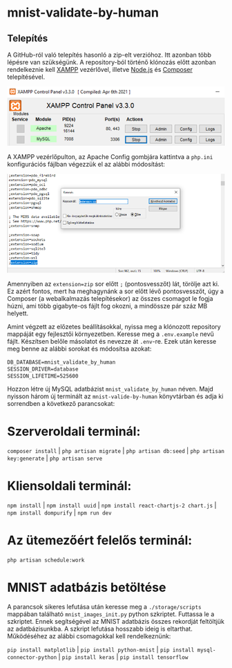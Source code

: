 # mnist-validate-by-human

## Telepítés

A GitHub-ról való telepítés hasonló a zip-elt verzióhoz. Itt azonban több lépésre van szükségünk. A repository-ból történő klónozás előtt azonban rendelkeznie kell [XAMPP](https://www.apachefriends.org/download.html) vezérlővel, illetve [Node.js](https://nodejs.org/en/download) és [Composer](https://getcomposer.org/download/) telepítésével.


![XAMPP](/szakdolgozat-F6L4X9/imgs/xampp.png)

A XAMPP vezérlőpulton, az Apache Config gombjára kattintva a `php.ini` konfigurációs fájlban végezzük el az alábbi módosítást:

![A php.ini konfigurációs fájl 'extension=zip' sor keresése](/szakdolgozat-F6L4X9/imgs/extension_zip.png)

Amennyiben az `extension=zip` sor előtt `;` (pontosvesszőt) lát, törölje azt ki. Ez azért fontos, mert ha meghagynánk a sor előtt lévő pontosvesszőt, úgy a Composer (a webalkalmazás telepítésekor) az összes csomagot le fogja húzni, ami több gigabyte-os fájlt fog okozni, a mindössze pár száz MB helyett.

Amint végzett az előzetes beállításokkal, nyissa meg a klónozott repository mappáját egy fejlesztői környezetben. Keresse meg a `.env.example` nevű fájlt. Készítsen belőle másolatot és nevezze át `.env`-re. Ezek után keresse meg benne az alábbi sorokat és módosítsa azokat:

```plaintext
DB_DATABASE=mnist_validate_by_human
SESSION_DRIVER=database
SESSION_LIFETIME=525600
```

Hozzon létre új MySQL adatbázist `mnist_validate_by_human` néven. Majd nyisson három új terminált az `mnist-valide-by-human` könyvtárban és adja ki sorrendben a következő parancsokat:

# Szerveroldali terminál:

`composer install` | `php artisan migrate` | `php artisan db:seed` | `php artisan key:generate` | `php artisan serve`

# Kliensoldali terminál:

`npm install` | `npm install uuid` | `npm install react-chartjs-2 chart.js` | `npm install dompurify` | `npm run dev`

# Az ütemezőért felelős terminál:

`php artisan schedule:work`

# MNIST adatbázis betöltése
A parancsok sikeres lefutása után keresse meg a `./storage/scripts` mappában található `mnist_images_init.py` python szkriptet. Futtassa le a szkriptet. Ennek segítségével az MNIST adatbázis összes rekordját feltöltjük az adatbázisunkba. A szkript lefutása hosszabb ideig is eltarthat. Működéséhez az alábbi csomagokkal kell rendelkeznünk:

`pip install matplotlib` | `pip install python-mnist` | `pip install mysql-connector-python` | `pip install keras` | `pip install tensorflow`
